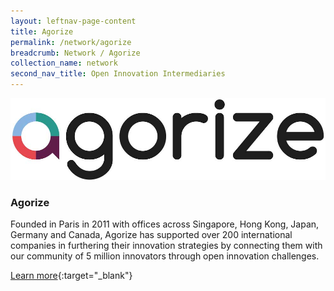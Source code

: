 ```yaml
---
layout: leftnav-page-content
title: Agorize
permalink: /network/agorize
breadcrumb: Network / Agorize
collection_name: network
second_nav_title: Open Innovation Intermediaries
---
```

<div class="networklogo">
<a href="https://www.agorize.com/en">
<img src="/images/partners/Agorize-Logo.jpg" alt="1">
</a>
  </div>

<h3>Agorize</h3> 
Founded in Paris in 2011 with offices across Singapore, Hong Kong, Japan, Germany and Canada, Agorize has supported over 200 international companies in furthering their innovation strategies by connecting them with our community of 5 million innovators through open innovation challenges.

[Learn more](https://www.agorize.com/en){:target="_blank"}
